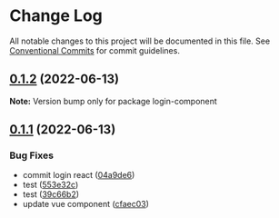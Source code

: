 # Change Log

All notable changes to this project will be documented in this file.
See [Conventional Commits](https://conventionalcommits.org) for commit guidelines.

## [0.1.2](https://github.com/qinrundev/login-component/compare/v0.1.1...v0.1.2) (2022-06-13)

**Note:** Version bump only for package login-component





## [0.1.1](https://github.com/qinrundev/login-component/compare/v0.0.1...v0.1.1) (2022-06-13)


### Bug Fixes

* commit login react ([04a9de6](https://github.com/qinrundev/login-component/commit/04a9de6a8d2e30c5792f650d7138b2eeb990e36f))
* test ([553e32c](https://github.com/qinrundev/login-component/commit/553e32c4a80655140e0662f86341b7a306c67c59))
* test ([39c66b2](https://github.com/qinrundev/login-component/commit/39c66b2ae99e8df2ce832b71f7aa97be8dd58824))
* update vue component ([cfaec03](https://github.com/qinrundev/login-component/commit/cfaec03888e26ed5f424fdae6f82f44a37642119))
